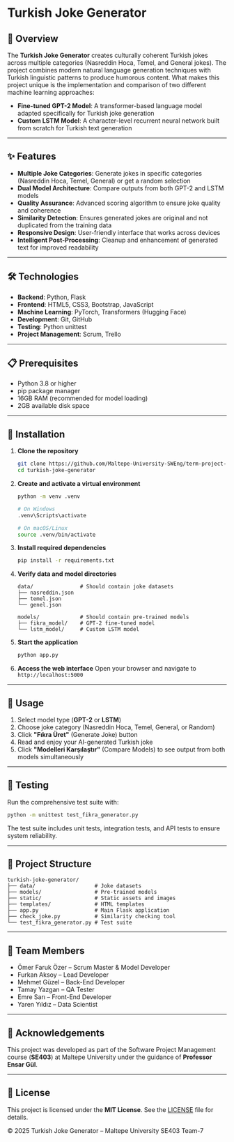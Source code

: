 # Turkish Joke Generator

## 📜 Overview

The **Turkish Joke Generator** creates culturally coherent Turkish jokes across multiple categories (Nasreddin Hoca, Temel, and General jokes). The project combines modern natural language generation techniques with Turkish linguistic patterns to produce humorous content. What makes this project unique is the implementation and comparison of two different machine learning approaches:

* **Fine-tuned GPT-2 Model**: A transformer-based language model adapted specifically for Turkish joke generation
* **Custom LSTM Model**: A character-level recurrent neural network built from scratch for Turkish text generation

---

## ✨ Features

* **Multiple Joke Categories**: Generate jokes in specific categories (Nasreddin Hoca, Temel, General) or get a random selection
* **Dual Model Architecture**: Compare outputs from both GPT-2 and LSTM models
* **Quality Assurance**: Advanced scoring algorithm to ensure joke quality and coherence
* **Similarity Detection**: Ensures generated jokes are original and not duplicated from the training data
* **Responsive Design**: User-friendly interface that works across devices
* **Intelligent Post-Processing**: Cleanup and enhancement of generated text for improved readability

---

## 🛠️ Technologies

* **Backend**: Python, Flask
* **Frontend**: HTML5, CSS3, Bootstrap, JavaScript
* **Machine Learning**: PyTorch, Transformers (Hugging Face)
* **Development**: Git, GitHub
* **Testing**: Python unittest
* **Project Management**: Scrum, Trello

---

## 📋 Prerequisites

* Python 3.8 or higher
* pip package manager
* 16GB RAM (recommended for model loading)
* 2GB available disk space

---

## 🔧 Installation

1. **Clone the repository**

   ```bash
   git clone https://github.com/Maltepe-University-SWEng/term-project-team-7
   cd turkish-joke-generator
   ```

2. **Create and activate a virtual environment**

   ```bash
   python -m venv .venv

   # On Windows
   .venv\Scripts\activate

   # On macOS/Linux
   source .venv/bin/activate
   ```

3. **Install required dependencies**

   ```bash
   pip install -r requirements.txt
   ```

4. **Verify data and model directories**

   ```
   data/               # Should contain joke datasets
   ├── nasreddin.json
   ├── temel.json
   └── genel.json

   models/             # Should contain pre-trained models
   ├── fikra_model/    # GPT-2 fine-tuned model
   └── lstm_model/     # Custom LSTM model
   ```

5. **Start the application**

   ```bash
   python app.py
   ```

6. **Access the web interface**
   Open your browser and navigate to `http://localhost:5000`

---

## 🚀 Usage

1. Select model type (**GPT-2** or **LSTM**)
2. Choose joke category (Nasreddin Hoca, Temel, General, or Random)
3. Click **"Fıkra Üret"** (Generate Joke) button
4. Read and enjoy your AI-generated Turkish joke
5. Click **"Modelleri Karşılaştır"** (Compare Models) to see output from both models simultaneously

---

## 🧪 Testing

Run the comprehensive test suite with:

```bash
python -m unittest test_fikra_generator.py
```

The test suite includes unit tests, integration tests, and API tests to ensure system reliability.

---

## 📂 Project Structure

```
turkish-joke-generator/
├── data/                   # Joke datasets
├── models/                 # Pre-trained models
├── static/                 # Static assets and images
├── templates/              # HTML templates
├── app.py                  # Main Flask application
├── check_joke.py           # Similarity checking tool
└── test_fikra_generator.py # Test suite
```

---

## 👥 Team Members

* Ömer Faruk Özer – Scrum Master & Model Developer
* Furkan Aksoy – Lead Developer
* Mehmet Güzel – Back-End Developer
* Tamay Yazgan – QA Tester
* Emre Sarı – Front-End Developer
* Yaren Yıldız – Data Scientist

---

## 🌟 Acknowledgements

This project was developed as part of the Software Project Management course (**SE403**) at Maltepe University under the guidance of **Professor Ensar Gül**.

---

## 📄 License

This project is licensed under the **MIT License**. See the [LICENSE](LICENSE) file for details.

© 2025 Turkish Joke Generator – Maltepe University SE403 Team-7
